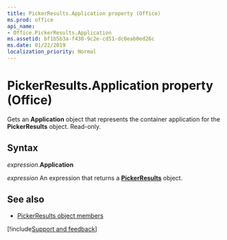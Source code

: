 ```yaml
---
title: PickerResults.Application property (Office)
ms.prod: office
api_name:
- Office.PickerResults.Application
ms.assetid: bf1b5b3a-f430-9c2e-cd51-dc0eab0ed26c
ms.date: 01/22/2019
localization_priority: Normal
---
```



# PickerResults.Application property (Office)

Gets an **Application** object that represents the container application for the **PickerResults** object. Read-only.


## Syntax

_expression_.**Application**

_expression_ An expression that returns a **[PickerResults](Office.PickerResults.md)** object.


## See also

- [PickerResults object members](overview/Library-Reference/pickerresults-members-office.md)



[!include[Support and feedback](~/includes/feedback-boilerplate.md)]